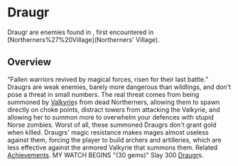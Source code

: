 # Draugr

Draugr are enemies found in , first encountered in [Northerners%27%20Village](Northerners' Village).
## Overview

"Fallen warriors revived by magical forces, risen for their last battle."
Draugrs are weak enemies, barely more dangerous than wildlings, and don't pose a threat in small numbers.
The real threat comes from being summoned by [Valkyrie](Valkyrie)s from dead Northerners, allowing them to spawn directly on choke points, distract towers from attacking the Valkyrie, and allowing her to summon more to overwhelm your defences with stupid Norse zombies. Worst of all, these summoned Draugrs don't grant gold when killed.
Draugrs' magic resistance makes mages almost useless against them, forcing the player to build archers and artilleries, which are less effective against the armored Valkyrie that summons them.
Related [Achievements](Achievements).
 MY WATCH BEGINS "(30 gems)" Slay 300 [Draugr](Draugr)s.